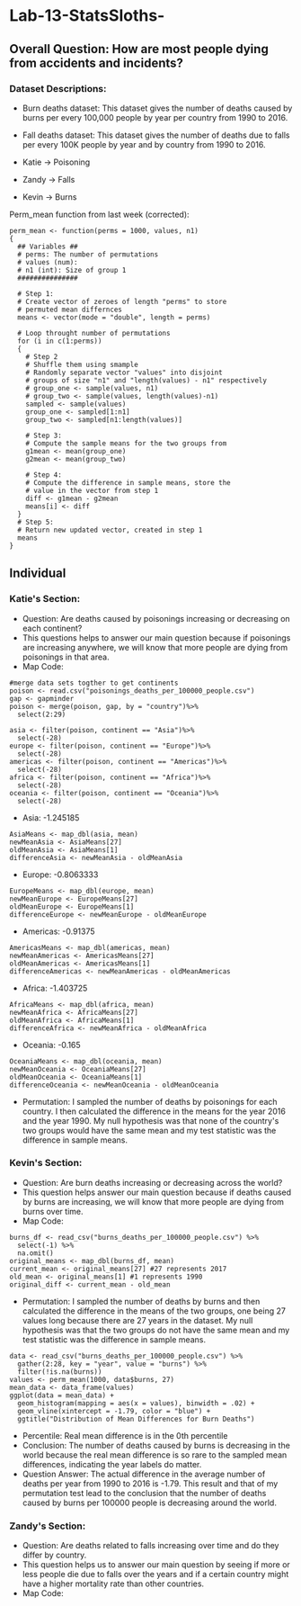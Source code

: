 # Lab-13-StatsSloths-

## Overall Question: How are most people dying from accidents and incidents?

### Dataset Descriptions:
* Burn deaths dataset: This dataset gives the number of deaths caused by burns per every 100,000 people by year per country from 1990 to 2016.
* Fall deaths dataset: This dataset gives the number of deaths due to falls per every 100K people by year and by country from 1990 to 2016.

* Katie -> Poisoning
* Zandy -> Falls
* Kevin -> Burns


Perm_mean function from last week (corrected):
```{r}
perm_mean <- function(perms = 1000, values, n1)
{
  ## Variables ##
  # perms: The number of permutations 
  # values (num): 
  # n1 (int): Size of group 1
  ###############
  
  # Step 1:
  # Create vector of zeroes of length "perms" to store
  # permuted mean differnces
  means <- vector(mode = "double", length = perms)
  
  # Loop throught number of permutations
  for (i in c(1:perms))
  {
    # Step 2
    # Shuffle them using smample
    # Randomly separate vector "values" into disjoint 
    # groups of size "n1" and "length(values) - n1" respectively
    # group_one <- sample(values, n1)
    # group_two <- sample(values, length(values)-n1)
    sampled <- sample(values)
    group_one <- sampled[1:n1]
    group_two <- sampled[n1:length(values)]
    
    # Step 3:
    # Compute the sample means for the two groups from
    g1mean <- mean(group_one)
    g2mean <- mean(group_two)
    
    # Step 4: 
    # Compute the difference in sample means, store the
    # value in the vector from step 1
    diff <- g1mean - g2mean
    means[i] <- diff
  }
  # Step 5:
  # Return new updated vector, created in step 1
  means
}
```

## Individual

### Katie's Section:
* Question: Are deaths caused by poisonings increasing or decreasing on each continent?
* This questions helps to answer our main question because if poisonings are increasing anywhere, we will know that more people are dying from poisonings in that area.
* Map Code:
```{r}
#merge data sets togther to get continents
poison <- read.csv("poisonings_deaths_per_100000_people.csv")
gap <- gapminder
poison <- merge(poison, gap, by = "country")%>%
  select(2:29)
```
```{r}
asia <- filter(poison, continent == "Asia")%>%
  select(-28)
europe <- filter(poison, continent == "Europe")%>%
  select(-28)
americas <- filter(poison, continent == "Americas")%>%
  select(-28)
africa <- filter(poison, continent == "Africa")%>%
  select(-28)
oceania <- filter(poison, continent == "Oceania")%>%
  select(-28)
```
* Asia: -1.245185 
```{r}
AsiaMeans <- map_dbl(asia, mean)
newMeanAsia <- AsiaMeans[27]
oldMeanAsia <- AsiaMeans[1]
differenceAsia <- newMeanAsia - oldMeanAsia
```
* Europe: -0.8063333 
```{r}
EuropeMeans <- map_dbl(europe, mean)
newMeanEurope <- EuropeMeans[27]
oldMeanEurope <- EuropeMeans[1]
differenceEurope <- newMeanEurope - oldMeanEurope
```
* Americas: -0.91375 
```{r}
AmericasMeans <- map_dbl(americas, mean)
newMeanAmericas <- AmericasMeans[27]
oldMeanAmericas <- AmericasMeans[1]
differenceAmericas <- newMeanAmericas - oldMeanAmericas
```
* Africa: -1.403725 
```{r}
AfricaMeans <- map_dbl(africa, mean)
newMeanAfrica <- AfricaMeans[27]
oldMeanAfrica <- AfricaMeans[1]
differenceAfrica <- newMeanAfrica - oldMeanAfrica
```
* Oceania: -0.165
```{r}
OceaniaMeans <- map_dbl(oceania, mean)
newMeanOceania <- OceaniaMeans[27]
oldMeanOceania <- OceaniaMeans[1]
differenceOceania <- newMeanOceania - oldMeanOceania
```
* Permutation: I sampled the number of deaths by poisonings for each country. I then calculated the difference in the means for the year 2016 and the year 1990. My null hypothesis was that none of the country's two groups would have the same mean and my test statistic was the difference in sample means. 

### Kevin's Section:
* Question: Are burn deaths increasing or decreasing across the world?
* This question helps answer our main question because if deaths caused by burns are increasing, we will know that more people are dying from burns over time.
* Map Code:
```{r}
burns_df <- read_csv("burns_deaths_per_100000_people.csv") %>%
  select(-1) %>%
  na.omit()
original_means <- map_dbl(burns_df, mean)
current_mean <- original_means[27] #27 represents 2017
old_mean <- original_means[1] #1 represents 1990
original_diff <- current_mean - old_mean
```
* Permutation: I sampled the number of deaths by burns and then calculated the difference in the means of the two groups, one being 27 values long because there are 27 years in the dataset. My null hypothesis was that the two groups do not have the same mean and my test statistic was the difference in sample means.
```{r}
data <- read_csv("burns_deaths_per_100000_people.csv") %>%
  gather(2:28, key = "year", value = "burns") %>%
  filter(!is.na(burns))
values <- perm_mean(1000, data$burns, 27)
mean_data <- data_frame(values)
ggplot(data = mean_data) +
  geom_histogram(mapping = aes(x = values), binwidth = .02) +
  geom_vline(xintercept = -1.79, color = "blue") +
  ggtitle("Distribution of Mean Differences for Burn Deaths")
```
* Percentile: Real mean difference is in the 0th percentile
* Conclusion: The number of deaths caused by burns is decreasing in the world because the real mean difference is so rare to the sampled mean differences, indicating the year labels do matter.
* Question Answer: The actual difference in the average number of deaths per year from 1990 to 2016 is -1.79. This result and that of my permutation test lead to the conclusion that the number of deaths caused by burns per 100000 people is decreasing around the world.


### Zandy's Section:
* Question: Are deaths related to falls increasing over time and do they differ by country.
* This question helps us to answer our main question by seeing if more or less people die due to falls over the years and if a certain country might have a higher mortality rate than other countries.
* Map Code:
